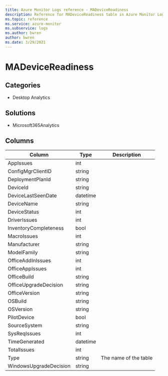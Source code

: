```yaml
---
title: Azure Monitor Logs reference - MADeviceReadiness
description: Reference for MADeviceReadiness table in Azure Monitor Logs.
ms.topic: reference
ms.service: azure-monitor
ms.subservice: logs
ms.author: bwren
author: bwren
ms.date: 3/29/2021
---
```


# MADeviceReadiness

 

## Categories

- Desktop Analytics
## Solutions

- Microsoft365Analytics




## Columns

|Column|Type|Description|
|---|---|---|
|AppIssues|int||
|ConfigMgrClientID|string||
|DeploymentPlanId|string||
|DeviceId|string||
|DeviceLastSeenDate|datetime||
|DeviceName|string||
|DeviceStatus|int||
|DriverIssues|int||
|InventoryCompleteness|bool||
|MacroIssues|int||
|Manufacturer|string||
|ModelFamily|string||
|OfficeAddInIssues|int||
|OfficeAppIssues|int||
|OfficeBuild|string||
|OfficeUpgradeDecision|string||
|OfficeVersion|string||
|OSBuild|string||
|OSVersion|string||
|PilotDevice|bool||
|SourceSystem|string||
|SysReqIssues|int||
|TimeGenerated|datetime||
|TotalIssues|int||
|Type|string|The name of the table|
|WindowsUpgradeDecision|string||
